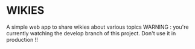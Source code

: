 WIKIES
======

A simple web app to share wikies about various topics
WARNING : you're currently watching the develop branch of this project. Don't use it in production !!
